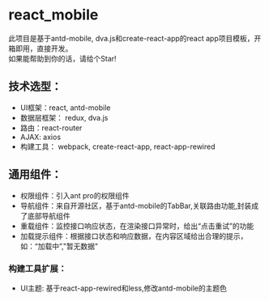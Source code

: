 <body>
<h1>react_mobile</h1>
<p>
  此项目是基于antd-mobile, dva.js和create-react-app的react app项目模板，开箱即用，直接开发。
  <br/>
  如果能帮助到你的话，请给个Star!
</p>
<h2>技术选型：</h2>
<ul>
  <li>UI框架：react, antd-mobile</li>
  <li>数据层框架： redux, dva.js</li>
  <li>路由：react-router</li>
  <li>AJAX: axios</li>
  <li>构建工具： webpack, create-react-app, react-app-rewired</li>
</ul>
<h2>通用组件：</h2>
<ul>
  <li>权限组件：引入ant pro的权限组件</li>
  <li>导航组件：来自开源社区，基于antd-mobile的TabBar,关联路由功能,封装成了底部导航组件</li>
  <li>重载组件：监控接口响应状态，在渲染接口异常时，给出“点击重试”的功能</li>
  <li>加载提示组件：根据接口状态和响应数据，在内容区域给出合理的提示，如：“加载中”,"暂无数据"</li>
</ul>
<h3>构建工具扩展：</h3>
<ul>
  <li>UI主题: 基于react-app-rewired和less,修改antd-mobile的主题色</li>
</ul>
</body>

